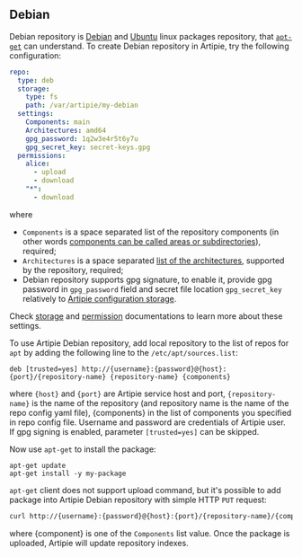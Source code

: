 ## Debian

Debian repository is [Debian](https://www.debian.org/index.en.html) and [Ubuntu](https://ubuntu.com/) 
linux packages repository, that [`apt-get`](https://en.wikipedia.org/wiki/APT_(software)) can understand. 
To create Debian repository in Artipie, try the following configuration:
```yaml
repo:
  type: deb
  storage:
    type: fs
    path: /var/artipie/my-debian
  settings:
    Components: main
    Architectures: amd64
    gpg_password: 1q2w3e4r5t6y7u
    gpg_secret_key: secret-keys.gpg
  permissions:
    alice:
      - upload
      - download
    "*":
      - download
```
where 
- `Components` is a space separated list of the repository components
(in other words [components can be called areas or subdirectories](https://wiki.debian.org/DebianRepository/Format#Components)), required;
- `Architectures` is a space separated [list of the architectures](https://wiki.debian.org/DebianRepository/Format#Architectures),
supported by the repository, required;
- Debian repository supports gpg signature, to enable it, provide gpg password in `gpg_password` field and 
secret file location `gpg_secret_key` relatively to [Artipie configuration storage](./Configuration.md).

Check [storage](./Configuration-Storage.md) and [permission](./Configuration-Repository-Permissions.md)
documentations to learn more about these settings.

To use Artipie Debian repository, add local repository to the list of repos for `apt` by adding
the following line to the `/etc/apt/sources.list`:

```text
deb [trusted=yes] http://{username}:{password}@{host}:{port}/{repository-name} {repository-name} {components}
```
where `{host}` and `{port}` are Artipie service host and port, `{repository-name}`
is the name of the repository (and repository name is the name of the repo config yaml file),
{components} in the list of components you specified in repo config file. Username and password are
credentials of Artipie user. If gpg signing is enabled, parameter `[trusted=yes]` can be skipped.

Now use `apt-get` to install the package:
```commandline
apt-get update
apt-get install -y my-package
```

`apt-get` client does not support upload command, but it's possible to add package into Artipie 
Debian repository with simple HTTP `PUT` request:
```bash
curl http://{username}:{password}@{host}:{port}/{repository-name}/{component} --upload-file /path/to/package.deb
```
where {component} is one of the `Components` list value.
Once the package is uploaded, Artipie will update repository indexes.